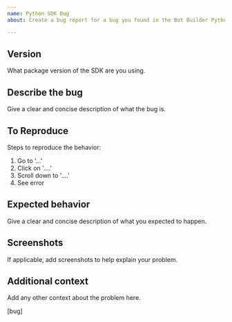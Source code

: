 ```yaml
---
name: Python SDK Bug
about: Create a bug report for a bug you found in the Bot Builder Python SDK

---
```


## Version
What package version of the SDK are you using.

## Describe the bug
Give a clear and concise description of what the bug is.

## To Reproduce
Steps to reproduce the behavior:
1. Go to '...'
2. Click on '....'
3. Scroll down to '....'
4. See error

## Expected behavior
Give a clear and concise description of what you expected to happen.

## Screenshots
If applicable, add screenshots to help explain your problem.

## Additional context
Add any other context about the problem here.

[bug]
